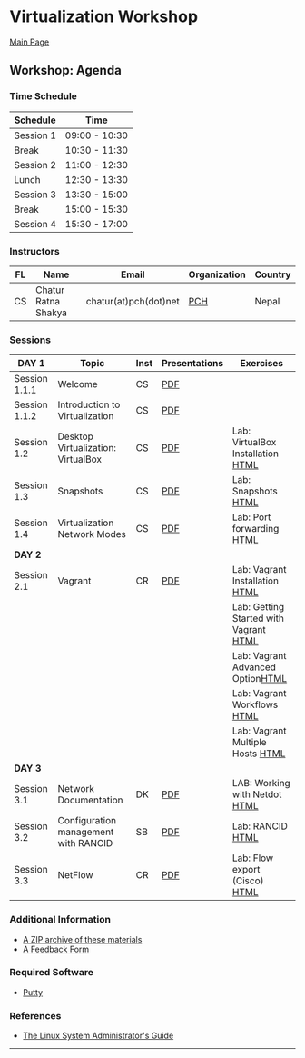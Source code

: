# **Virtualization Workshop** #

[Main Page](index)

## **Workshop: Agenda** ##

### **Time Schedule** ###

| Schedule         | Time           |
|------------------|----------------|
| Session 1        | 09:00 - 10:30  |
| Break            | 10:30 - 11:30  |
| Session 2        | 11:00 - 12:30  |
| Lunch            | 12:30 - 13:30  |
| Session 3        | 13:30 - 15:00  |
| Break            | 15:00 - 15:30  |
| Session 4        | 15:30 - 17:00  |

### **Instructors** ###

FL | Name                | Email                   | Organization   | Country
---|---------------------|-------------------------|----------------|--------
CS | Chatur Ratna Shakya | chatur(at)pch(dot)net       | [PCH][1]       | Nepal

[1]: https://www.pch.net

### **Sessions** ###

|   DAY 1        | Topic                     | Inst    | Presentations                                     | Exercises                              |
|------------------------|---------------------------|---------|---------------------------------------------------|----------------------------------------|
| Session 1.1.1 | Welcome | CS | [PDF](virt/welcome-intro/welcome) |  |
| Session 1.1.2 | Introduction to Virtualization | CS | [PDF](virt/welcome-intro/intro-virt) |  |
| Session 1.2 | Desktop Virtualization: VirtualBox | CS | [PDF](virt/virt-desktop/virt-desktop) | Lab: VirtualBox Installation [HTML](virt/virt-desktop/exercise1) |
| Session 1.3    | Snapshots | CS | [PDF](virt/virt-desktop/snapshots) | Lab: Snapshots [HTML](virt/virt-desktop/exersise2) |
| Session 1.4    | Virtualization Network Modes | CS | [PDF](virt/virt-desktop/network)                   | Lab: Port forwarding [HTML](virt/virt-desktop/exercise3) |
|   **DAY 2**    |                           |         |                                                   |                                        |
| Session 2.1 | Vagrant | CR | [PDF](virt/vagrant/vagrant-intro) | Lab: Vagrant Installation [HTML](virt/vagrant/ex-vagrant-install) |
| | | |  | Lab: Getting Started with Vagrant [HTML](virt/vagrant/ex1) |
| | | |  | Lab: Vagrant Advanced Option[HTML](virt/vagrant/ex2) |
| | | |  | Lab: Vagrant Workflows [HTML](virt/vagrant/ex3) |
| | | |  | Lab: Vagrant Multiple Hosts [HTML](virt/vagrant/ex4) |
|   **DAY 3**    |                           |         |                                                   |                                        |
| Session 3.1 | Network Documentation | DK | [PDF](virt/netdot/network-documentation-and-netdot.pdf) | LAB: Working with Netdot [HTML](virt/netdot/exercises-netdot.html) |
| Session 3.2 | Configuration management with RANCID | SB | [PDF](virt/rancid/config-management-rancid.pdf) | Lab: RANCID [HTML](virt/rancid/exercises-rancid.html) |
| Session 3.3 | NetFlow | CR | [PDF](virt/netflow/netflow.pdf) | Lab: Flow export (Cisco) [HTML](virt/netflow/exercise1-flow-export.html) |

### **Additional Information** ###

- [A ZIP archive of these materials](https://github.com/cs-n/npnog5-virt/archive/master.zip)
- [A Feedback Form](https://forms.gle/fb5neg74rdS8qWHz8)

### **Required Software** ###

- [Putty](https://www.putty.org/)

### **References** ###

- [The Linux System Administrator's Guide](http://www.tldp.org/LDP/sag/html/index.html)

---
